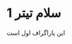 <!DOCTYPE html>
<html>
<head>
  <link rel="stylesheet" href="style.css">
</head>
<body>

<h1>سلام تیتر 1</h1>
<p>این پاراگراف اول است</p>

</body>
</html>
